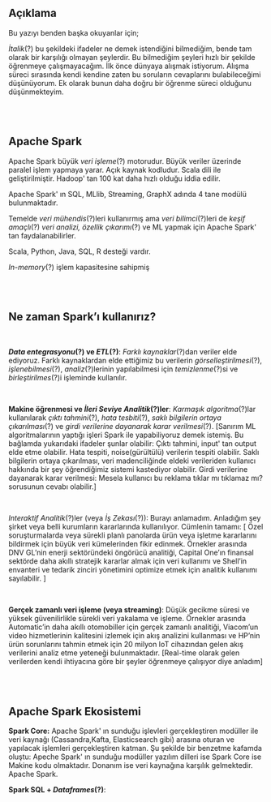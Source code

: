 ## Açıklama

Bu yazıyı benden başka okuyanlar için;

*İtalik*(?) bu şekildeki ifadeler ne demek istendiğini bilmediğim, bende tam olarak bir karşılığı olmayan şeylerdir. Bu bilmediğim şeyleri hızlı bir şekilde öğrenmeye çalışmayacağım. İlk önce dünyaya alışmak istiyorum. Alışma süreci sırasında kendi kendine zaten bu soruların cevaplarını bulabileceğimi düşünüyorum. Ek olarak bunun daha doğru bir öğrenme süreci olduğunu düşünmekteyim.


<br/>
<br/>

## Apache Spark

Apache Spark büyük *veri işleme*(?) motorudur. Büyük veriler üzerinde paralel işlem yapmaya yarar. Açık kaynak kodludur. Scala dili ile geliştirilmiştir. Hadoop' tan 100 kat daha hızlı olduğu iddia edilir.

Apache Spark' ın SQL, MLlib, Streaming, GraphX adında 4 tane modülü bulunmaktadır.

Temelde *veri mühendis*(?)leri kullanırmış ama *veri bilimci*(?)leri de *keşif amaçlı*(?) *veri analizi, özellik çıkarımı*(?) ve ML yapmak için Apache Spark' tan faydalanabilirler.

Scala, Python, Java, SQL, R desteği vardır.

*In-memory*(?) işlem kapasitesine sahipmiş

<br/>
<br/>

## Ne zaman Spark’ı kullanırız?

<br/>

__*Data entegrasyonu*(?) ve *ETL*(?)__: *Farklı kaynaklar*(?)dan veriler elde ediyoruz. Farklı kaynaklardan elde ettiğimiz bu verilerin *görselleştirilmesi*(?), *işlenebilmesi*(?), *analiz*(?)lerinin yapılabilmesi için *temizlenme*(?)si ve *birleştirilmes*(?)i işleminde kullanılır.

<br/>

__Makine öğrenmesi ve *İleri Seviye Analitik*(?)ler__: *Karmaşık algoritma*(?)lar kullanılarak *çıktı tahmini*(?), *hata tesbiti*(?), *saklı bilgilerin ortaya çıkarılması*(?) ve *girdi verilerine dayanarak karar verilmesi*(?). [Sanırım ML algoritmalarının yaptığı işleri Spark ile yapabiliyoruz demek istemiş. Bu bağlamda yukarıdaki ifadeler şunlar olabilir: Çıktı tahmini, input' tan output elde etme olabilir. Hata tespiti, noise(gürültülü) verilerin tespiti olabilir. Saklı bilgilerin ortaya çıkarılması, veri madenciliğinde eldeki verileriden kullanıcı hakkında bir şey öğrendiğimiz sistemi kastediyor olabilir. Girdi verilerine dayanarak karar verilmesi: Mesela kullanıcı bu reklama tıklar mı tıklamaz mı? sorusunun cevabı olabilir.]

</br>

*Interaktif Analitik*(?)ler (veya *İş Zekası*(?)): Burayı anlamadım. Anladığım şey şirket veya belli kurumların kararlarında kullanılıyor. Cümlenin tamamı: [
  Özel soruşturmalarda veya sürekli planlı panolarda ürün veya işletme kararlarını bildirmek için büyük veri kümelerinden fikir edinmek. Örnekler arasında DNV GL’nin enerji sektöründeki öngörücü analitiği, Capital One’ın finansal sektörde daha akıllı stratejik kararlar almak için veri kullanımı ve Shell’in envanteri ve tedarik zinciri yönetimini optimize etmek için analitik kullanımı sayılabilir.
]

</br>

__Gerçek zamanlı veri işleme (veya streaming)__: Düşük gecikme süresi ve yüksek güvenilirlikle sürekli veri yakalama ve işleme. Örnekler arasında Automatic’in daha akıllı otomobiller için gerçek zamanlı analitiği, Viacom’un video hizmetlerinin kalitesini izlemek için akış analizini kullanması ve HP’nin ürün sorunlarını tahmin etmek için 20 milyon IoT cihazından gelen akış verilerini analiz etme yeteneği bulunmaktadır. [Real-time olarak gelen verilerden kendi ihtiyacına göre bir şeyler öğrenmeye çalışıyor diye anladım]

<br/>
<br/>

## Apache Spark Ekosistemi

__Spark Core:__ Apache Spark' ın sunduğu işlevleri gerçekleştiren modüller ile veri kaynağı (Cassandra,Kafta, Elasticsearch gibi) arasına oturan ve yapılacak işlemleri gerçekleştiren katman. Şu şekilde bir benzetme kafamda oluştu: Apeche Spark' ın sunduğu modüller yazılım dilleri ise Spark Core ise Makine kodu olmaktadır. Donanım ise veri kaynağına karşılık gelmektedir. Apache Spark.

__Spark SQL + *Dataframes*(?)__: